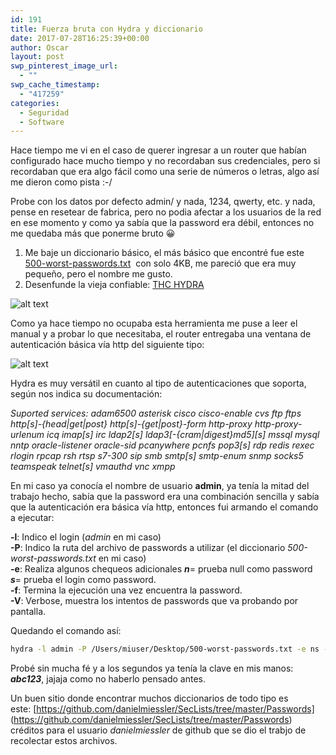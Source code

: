 ```yaml
---
id: 191
title: Fuerza bruta con Hydra y diccionario
date: 2017-07-28T16:25:39+00:00
author: Oscar
layout: post
swp_pinterest_image_url:
  - ""
swp_cache_timestamp:
  - "417259"
categories:
  - Seguridad
  - Software
---
```

Hace tiempo me vi en el caso de querer ingresar a un router que habían configurado hace mucho tiempo y no recordaban sus credenciales, pero si recordaban que era algo fácil como una serie de números o letras, algo así me dieron como pista :-/

Probe con los datos por defecto admin/<blank> y nada, 1234, qwerty, etc. y nada, pense en resetear de fabrica, pero no podia afectar a los usuarios de la red en ese momento y como ya sabía que la password era débil, entonces no me quedaba más que ponerme bruto 😀

  1. Me baje un diccionario básico, el más básico que encontré fue este [500-worst-passwords.txt](https://wiki.skullsecurity.org/images/c/ca/500-worst-passwords.txt)  con solo 4KB, me pareció que era muy pequeño, pero el nombre me gusto.
  2. Desenfunde la vieja confiable: [THC HYDRA](http://sectools.org/tool/hydra/)     

![alt text](https://www.oscarhenriquezg.net/images/2017/07/hydra_vieja_confiable-300x225.png "La vieja confiable")

Como ya hace tiempo no ocupaba esta herramienta me puse a leer el manual y a probar lo que necesitaba, el router entregaba una ventana de autenticación básica vía http del siguiente tipo:

![alt text](https://www.oscarhenriquezg.net/images/2017/07/http-basic-1024x434.png "La vieja confiable")

Hydra es muy versátil en cuanto al tipo de autenticaciones que soporta, según nos indica su documentación:

_Suported services: adam6500 asterisk cisco cisco-enable cvs ftp ftps http\[s]-{head|get|post} http[s]-{get|post}-form http-proxy http-proxy-urlenum icq imap[s] irc ldap2[s] ldap3[-{cram|digest}md5\]\[s\] mssql mysql nntp oracle-listener oracle-sid pcanywhere pcnfs pop3[s] rdp redis rexec rlogin rpcap rsh rtsp s7-300 sip smb smtp[s] smtp-enum snmp socks5 teamspeak telnet[s] vmauthd vnc xmpp_

En mi caso ya conocía el nombre de usuario __admin__, ya tenía la mitad del trabajo hecho, sabía que la password era una combinación sencilla y sabía que la autenticación era básica vía http, entonces fui armando el comando a ejecutar:

**-l**: Indico el login (_admin_ en mi caso)  
**-P**: Indico la ruta del archivo de passwords a utilizar (el diccionario _500-worst-passwords.txt_ en mi caso)  
**-e**: Realiza algunos chequeos adicionales **_n_**= prueba null como password **_s_**= prueba el login como password.  
**-f**: Termina la ejecución una vez encuentra la password.  
**-V**: Verbose, muestra los intentos de passwords que va probando por pantalla.

Quedando el comando así:

```sh
hydra -l admin -P /Users/miuser/Desktop/500-worst-passwords.txt -e ns -f -V 192.168.1.1 http-get
```
Probé sin mucha fé y a los segundos ya tenía la clave en mis manos: _**abc123**_, jajaja como no haberlo pensado antes.

Un buen sitio donde encontrar muchos diccionarios de todo tipo es este: [https://github.com/danielmiessler/SecLists/tree/master/Passwords] (https://github.com/danielmiessler/SecLists/tree/master/Passwords) créditos para el usuario _danielmiessler_ de github que se dio el trabjo de recolectar estos archivos.